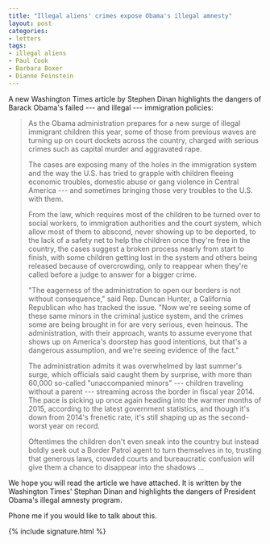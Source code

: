 ```yaml
---
title: "Illegal aliens' crimes expose Obama's illegal amnesty"
layout: post
categories:
- letters
tags:
- illegal aliens
- Paul Cook
- Barbara Boxer
- Dianne Feinstein
---
```


A new Washington Times article by Stephen Dinan highlights the dangers of Barack Obama's failed --- and illegal --- immigration policies:

> As the Obama administration prepares for a new surge of illegal immigrant children this year, some of those from previous waves are turning up on court dockets across the country, charged with serious crimes such as capital murder and aggravated rape.
>
> The cases are exposing many of the holes in the immigration system and the way the U.S. has tried to grapple with children fleeing economic troubles, domestic abuse or gang violence in Central America --- and sometimes bringing those very troubles to the U.S. with them.
>
> From the law, which requires most of the children to be turned over to social workers, to immigration authorities and the court system, which allow most of them to abscond, never showing up to be deported, to the lack of a safety net to help the children once they're free in the country, the cases suggest a broken process nearly from start to finish, with some children getting lost in the system and others being released because of overcrowding, only to reappear when they're called before a judge to answer for a bigger crime.
>
> "The eagerness of the administration to open our borders is not without consequence," said Rep. Duncan Hunter, a California Republican who has tracked the issue. "Now we're seeing some of these same minors in the criminal justice system, and the crimes some are being brought in for are very serious, even heinous. The administration, with their approach, wants to assume everyone that shows up on America's doorstep has good intentions, but that's a dangerous assumption, and we're seeing evidence of the fact."
>
> The administration admits it was overwhelmed by last summer's surge, which officials said caught them by surprise, with more than 60,000 so-called "unaccompanied minors" --- children traveling without a parent --- streaming across the border in fiscal year 2014. The pace is picking up once again heading into the warmer months of 2015, according to the latest government statistics, and though it's down from 2014's frenetic rate, it's still shaping up as the second-worst year on record.
>
> Oftentimes the children don't even sneak into the country but instead boldly seek out a Border Patrol agent to turn themselves in to, trusting that generous laws, crowded courts and bureaucratic confusion will give them a chance to disappear into the shadows ...

We hope you will read the article we have attached. It is written by the Washington Times' Stephan Dinan and highlights the dangers of President Obama's illegal amnesty program.

Phone me if you would like to talk about this.

{% include signature.html %}
